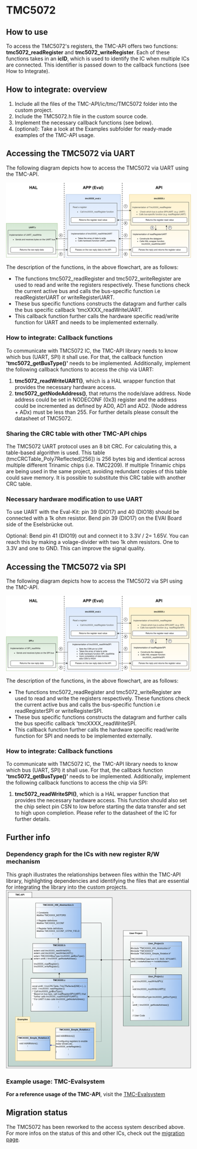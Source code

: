 # TMC5072


## How to use

To access the TMC5072's registers, the TMC-API offers two functions: **tmc5072_readRegister** and **tmc5072_writeRegister**.
Each of these functions takes in an **icID**, which is used to identify the IC when multiple ICs are connected. This identifier is passed down to the callback functions (see How to Integrate).

## How to integrate: overview

1. Include all the files of the TMC-API/ic/tmc/TMC5072 folder into the custom project.
2. Include the TMC5072.h file in the custom source code.
3. Implement the necessary callback functions (see below).
4. (optional): Take a look at the Examples subfolder for ready-made examples of the TMC-API usage.

## Accessing the TMC5072 via UART
The following diagram depicts how to access the TMC5072 via UART using the TMC-API.

![screenshot](registercall_hierarchy_flowchar_UART.png)

The description of the functions, in the above flowchart, are as follows:
- The functions tmc5072_readRegister and tmc5072_writeRegister are used to read and write the registers respectively. These functions check the current active bus and calls the bus-specific function i.e readRegisterUART or writeRegisterUART.
- These bus specific functions constructs the datagram and further calls the bus specific callback 'tmcXXXX_readWriteUART.
- This callback function further calls the hardware specific read/write function for UART and needs to be implemented externally.

### How to integrate: Callback functions
To communicate with TMC5072 IC, the TMC-API library needs to know which bus (UART, SPI) it shall use. For that, the callback function **'tmc5072_getBusType()'** needs to be implemented.
Additionally, implement the following callback functions to access the chip via UART:
1. **tmc5072_readWriteUART()**, which is a HAL wrapper function that provides the necessary hardware access.
2. **tmc5072_getNodeAddress()**, that returns the node/slave address. Node address could be set in NODECONF (0x3) register and the address could be incremented as defined by AD0, AD1 and AD2. (Node address + ADx) must be less than 255. For further details please consult the datasheet of TMC5072.

### Sharing the CRC table with other TMC-API chips
The TMC5072 UART protocol uses an 8 bit CRC. For calculating this, a table-based algorithm is used. This table (tmcCRCTable_Poly7Reflected[256]) is 256 bytes big and identical across multiple different Trinamic chips (i.e. TMC2209).
If multiple Trinamic chips are being used in the same project, avoiding redundant copies of this table could save memory. It is possible to substitute this CRC table with another CRC table.

### Necessary hardware modification to use UART
To use UART with the Eval-Kit: pin 39 (DIO17) and 40 (DIO18) should be connected with a 1k ohm resistor. Bend pin 39 (DIO17) on the EVAl Board side of the Eselsbrücke out.

Optional: Bend pin 41 (DIO19) out and connect it to 3.3V / 2= 1.65V. You can reach this by making  a volage-divider with two 1k ohm resistors. One to 3.3V and one to GND. This can improve the signal quality.

## Accessing the TMC5072 via SPI
The following diagram depicts how to access the TMC5072 via SPI using the TMC-API.

![screenshot](registercall_hierarchy_flowchar_SPI.png)

The description of the functions, in the above flowchart, are as follows:
- The functions tmc5072_readRegister and tmc5072_writeRegister are used to read and write the registers respectively. These functions check the current active bus and calls the bus-specific function i.e readRegisterSPI or writeRegisterSPI.
- These bus specific functions constructs the datagram and further calls the bus specific callback 'tmcXXXX_readWriteSPI.
- This callback function further calls the hardware specific read/write function for SPI and needs to be implemented externally.

### How to integrate: Callback functions
To communicate with TMC5072 IC, the TMC-API library needs to know which bus (UART, SPI) it shall use. For that, the callback function **'tmc5072_getBusType()'** needs to be implemented.
Additionally, implement the following callback functions to access the chip via SPI:
1. **tmc5072_readWriteSPI()**, which is a HAL wrapper function that provides the necessary hardware access. This function should also set the chip select pin CSN to low before starting the data transfer and set to high upon completion. Please refer to the datasheet of the IC for further details.

## Further info
### Dependency graph for the ICs with new register R/W mechanism
This graph illustrates the relationships between files within the TMC-API library, highlighting dependencies and identifying the files that are essential for integrating the library into the custom projects.
![screenshot](uml-tmc-api.png)

### Example usage: TMC-Evalsystem
**For a reference usage of the TMC-API**, visit the [TMC-Evalsystem](https://github.com/analogdevicesinc/TMC-EvalSystem)

## Migration status
The TMC5072 has been reworked to the access system described above. For more infos on the status of this and other ICs, check out the [migration page](https://github.com/analogdevicesinc/TMC-API/issues/53).


